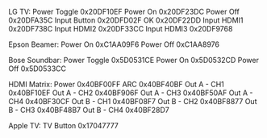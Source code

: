LG TV:
    Power Toggle        0x20DF10EF 
    Power On            0x20DF23DC
    Power Off           0x20DFA35C
    Input Button        0x20DFD02F
    OK                  0x20DF22DD
    Input HDMI1         0x20DF738C
    Input HDMI2         0x20DF33CC
    Input HDMI3         0x20DF9768

Epson Beamer:
    Power On            0xC1AA09F6
    Power Off           0xC1AA8976

Bose Soundbar:
    Power Toggle        0x5D0531CE 
    Power On            0x5D0532CD
    Power Off           0x5D0533CC

HDMI Matrix:
    Power               0x40BF00FF
    ARC                 0x40BF40BF
    Out A - CH1         0x40BF10EF
    Out A - CH2         0x40BF906F
    Out A - CH3         0x40BF50AF
    Out A - CH4         0x40BF30CF
    Out B - CH1         0x40BF08F7
    Out B - CH2         0x40BF8877
    Out B - CH3         0x40BF48B7
    Out B - CH4         0x40BF28D7

Apple TV:
    TV Button           0x17047777